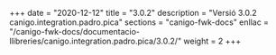 +++
date        = "2020-12-12"
title       = "3.0.2"
description = "Versió 3.0.2 canigo.integration.padro.pica"
sections    = "canigo-fwk-docs"
enllac		= "/canigo-fwk-docs/documentacio-llibreries/canigo.integration.padro.pica/3.0.2/"
weight		= 2
+++
